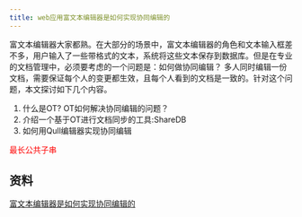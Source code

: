 ```yaml
---
title: web应用富文本编辑器是如何实现协同编辑的
---
```

富文本编辑器大家都熟。在大部分的场景中，富文本编辑器的角色和文本输入框差不多，用户输入了一些带格式的文本，系统将这些文本保存到数据库。但是在专业的文档管理中，必须要考虑的一个问题是：如何做协同编辑？ 多人同时编辑一份文档，需要保证每个人的变更都生效，且每个人看到的文档是一致的。针对这个问题，本文探讨如下几个内容。

1. 什么是OT? OT如何解决协同编辑的问题？
2. 介绍一个基于OT进行文档同步的工具:ShareDB
3. 如何用Qull编辑器实现协同编辑

<span style="color: red">最长公共子串</span>

## 资料
[富文本编辑器是如何实现协同编辑的](https://zhuanlan.zhihu.com/p/416018080)